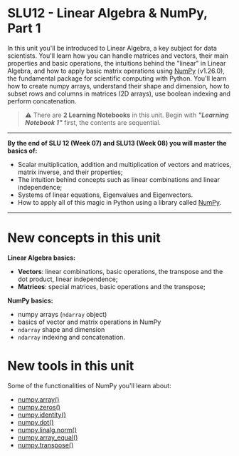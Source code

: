# SLU12 - Linear Algebra & NumPy, Part 1

In this unit you'll be introduced to Linear Algebra, a key subject for data scientists. You'll learn how you can handle matrices and vectors, their main properties and basic operations, the intuitions behind the "linear" in Linear Algebra, and how to apply basic matrix operations using [NumPy](https://numpy.org/) (v1.26.0), the fundamental package for scientific computing with Python. You'll learn how to create numpy arrays, understand their shape and dimension, how to subset rows and columns in matrices (2D arrays), use boolean indexing and perform concatenation.

> ⚠️ There are __2 Learning Notebooks__ in this unit. Begin with ___"Learning Notebook 1"___ first, the contents are sequential.

---

**By the end of SLU 12 (Week 07) and SLU13 (Week 08) you will master the basics of:**

- Scalar multiplication, addition and multiplication of vectors and matrices, matrix inverse, and their properties;
- The intuition behind concepts such as linear combinations and linear independence;
- Systems of linear equations, Eigenvalues and Eigenvectors.
- How to apply all of this magic in Python using a library called [NumPy](https://numpy.org/).

---


# New concepts in this unit

__Linear Algebra basics:__
- __Vectors__: linear combinations, basic operations, the transpose and the dot product, linear independence;
- __Matrices__: special matrices, basic operations and the transpose;  

__NumPy basics:__
- numpy arrays (`ndarray` object)
- basics of vector and matrix operations in NumPy
- `ndarray` shape and dimension
- `ndarray` indexing and concatenation.


# New tools in this unit
Some of the functionalities of NumPy you'll learn about:
- [numpy.array()](https://numpy.org/doc/1.20/reference/generated/numpy.array.html)
- [numpy.zeros()](https://numpy.org/doc/1.20/reference/generated/numpy.zeros.html)
- [numpy.identity()](https://numpy.org/doc/1.20/reference/generated/numpy.identity.html)
- [numpy.dot()](https://numpy.org/doc/1.20/reference/generated/numpy.dot.html)
- [numpy.linalg.norm()](https://numpy.org/doc/1.20/reference/generated/numpy.linalg.norm.html)
- [numpy.array_equal()](https://numpy.org/doc/1.20/reference/generated/numpy.array_equal.html)
- [numpy.transpose()](https://numpy.org/doc/1.20/reference/generated/numpy.transpose.html)

